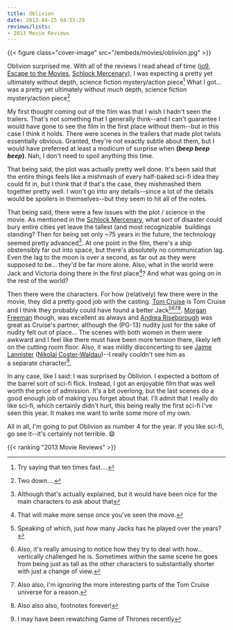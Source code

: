 ```yaml
---
title: Oblivion
date: 2013-04-25 04:55:29
reviews/lists:
- 2013 Movie Reviews
---
```

{{< figure class="cover-image" src="/embeds/movies/oblivion.jpg" >}}

Oblivion surprised me. With all of the reviews I read ahead of time (<a title="io9 Oblivion review" href="http://io9.com/oblivion-has-its-meh-moments-but-one-hell-of-a-satisfy-476457815">io9</a>, <a title="Escape to the Movies Oblivion review" href="http://www.escapistmagazine.com/videos/view/escape-to-the-movies/7157-Oblivion">Escape to the Movies</a>, <a title="Schlock Mercenary Oblivion review" href="http://www.schlockmercenary.com/blog/oblivion-movie-review">Schlock Mercenary</a>), I was expecting a pretty yet ultimately without depth, science fiction mystery/action piece[^1] What I got... was a pretty yet ultimately without *much* depth, science fiction mystery/action piece[^2]

<!--more-->

My first thought coming out of the film was that I wish I hadn't seen the trailers. That's not something that I generally think--and I can't guarantee I would have gone to see the film in the first place without them--but in this case I think it holds. There were scenes in the trailers that made plot twists essentially obvious. Granted, they're not exactly subtle about them, but I would have preferred at least a modicum of surprise when **(*beep beep beep*)**. Nah, I don't need to spoil anything this time.

That being said, the plot was actually pretty well done. It's been said that the entire things feels like a mishmash of every half-baked sci-fi idea they could fit in, but I think that if that's the case, they mishmashed them together pretty well. I won't go into any details--since a lot of the details would be spoilers in themselves--but they seem to hit all of the notes.

That being said, there were a few issues with the plot / science in the movie. As mentioned in the <a title="Schlock Mercenary Oblivion review" href="http://www.schlockmercenary.com/blog/oblivion-movie-review">Schlock Mercenary</a>, what sort of disaster could bury entire cities yet leave the tallest (and most recognizable  buildings standing? Then for being set only ~75 years in the future, the technology seemed pretty advanced[^3]. At one point in the film, there's a ship obstensibly far out into space, but there's absolutely no communication lag. Even the lag to the moon is over a second, as far out as they were supposed to be... they'd be far more alone. Also, what in the world were Jack and Victoria doing there in the first place[^4]? And what was going on in the rest of the world?

Then there were the characters. For how (relatively) few there were in the movie, they did a pretty good job with the casting. <a itemprop="url" href="http://www.imdb.com/name/nm0000129/?ref_=tt_cl_t1">Tom Cruise</a> is Tom Cruise and I think they probably could have found a better Jack[^5][^6][^7][^8]. <a itemprop="url" href="http://www.imdb.com/name/nm0000151/?ref_=tt_cl_t2">Morgan Freeman</a> though, was excellent as always and <a itemprop="url" href="http://www.imdb.com/name/nm2057859/?ref_=tt_cl_t4">Andrea Riseborough</a> was great as Cruise's partner, although the (PG-13) nudity just for the sake of nudity felt out of place... The scenes with both women in them were awkward and I feel like there must have been more tension there, likely left on the cutting room floor. Also, it was mildly disconcerting to see <a href="http://www.imdb.com/character/ch0158527/?ref_=tt_cl_t1">Jaime Lannister</a> (<a itemprop="url" href="http://www.imdb.com/name/nm0182666/?ref_=tt_cl_t5">Nikolaj Coster-Waldau</a>)--I really couldn't see him as a separate character[^9].

In any case, like I said: I was surprised by Oblivion. I expected a bottom of the barrel sort of sci-fi flick. Instead, I got an enjoyable film that was well worth the price of admission. It's a bit overlong, but the last scenes do a good enough job of making you forget about that. I'll admit that I really do like sci-fi, which certainly didn't hurt, this being really the first sci-fi I've seen this year. It makes me want to write some more of my own.

All in all, I'm going to put Oblivion as number 4 for the year. If you like sci-fi, go see it--it's certainly not terrible. :smile:

{{< ranking "2013 Movie Reviews" >}}

[^1]: Try saying that ten times fast....
[^2]: Two down....
[^3]: Although that's actually explained, but it would have been nice for the main characters to ask about that
[^4]: That will make more sense once you've seen the move.
[^5]: Speaking of which, just *how* many Jacks has he played over the years?
[^6]: Also, it's really amusing to notice how they try to deal with how... vertically challenged he is. Sometimes within the same scene he goes from being just as tall as the other characters to substantially shorter with just a change of view.
[^7]: Also also, I'm ignoring the more interesting parts of the Tom Cruise universe for a reason.
[^8]: Also also also, footnotes forever!
[^9]: I may have been rewatching Game of Thrones recently